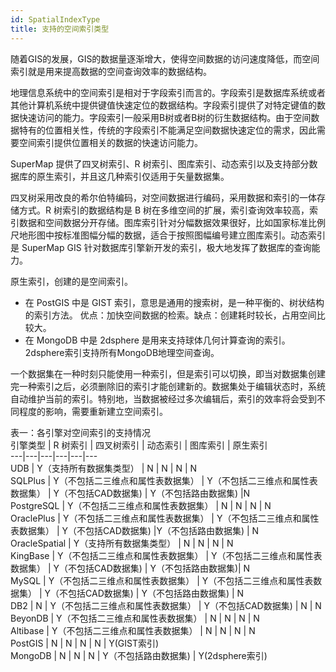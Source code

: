 ```yaml
---
id: SpatialIndexType
title: 支持的空间索引类型
---
```

随着GIS的发展，GIS的数据量逐渐增大，使得空间数据的访问速度降低，而空间索引就是用来提高数据的空间查询效率的数据结构。

地理信息系统中的空间索引是相对于字段索引而言的。字段索引是数据库系统或者其他计算机系统中提供键值快速定位的数据结构。字段索引提供了对特定键值的数据快速访问的能力。字段索引一般采用B树或者B树的衍生数据结构。由于空间数据特有的位置相关性，传统的字段索引不能满足空间数据快速定位的需求，因此需要空间索引提供位置相关的数据的快速访问能力。

SuperMap 提供了四叉树索引、R 树索引、图库索引、动态索引以及支持部分数据库的原生索引，并且这几种索引仅适用于矢量数据集。

四叉树采用改良的希尔伯特编码，对空间数据进行编码，采用数据和索引的一体存储方式。R 树索引的数据结构是 B
树在多维空间的扩展，索引查询效率较高，索引数据和空间数据分开存储。图库索引针对分幅数据效果很好，比如国家标准比例尺地形图中按标准图幅分幅的数据，适合于按照图幅编号建立图库索引。动态索引是
SuperMap GIS 针对数据库引擎新开发的索引，极大地发挥了数据库的查询能力。

原生索引，创建的是空间索引。

* 在 PostGIS 中是 GIST 索引，意思是通用的搜索树，是一种平衡的、树状结构的索引方法。 优点：加快空间数据的检索。缺点：创建耗时较长，占用空间比较大。
* 在 MongoDB 中是 2dsphere 是用来支持球体几何计算查询的索引。 2dsphere索引支持所有MongoDB地理空间查询。 

一个数据集在一种时刻只能使用一种索引，但是索引可以切换，即当对数据集创建完一种索引之后，必须删除旧的索引才能创建新的。数据集处于编辑状态时，系统自动维护当前的索引。特别地，当数据被经过多次编辑后，索引的效率将会受到不同程度的影响，需要重新建立空间索引。

表一：各引擎对空间索引的支持情况  
 引擎类型 | R 树索引 | 四叉树索引 | 动态索引 | 图库索引 | 原生索引  
---|---|---|---|---|---  
UDB | Y（支持所有数据集类型） | N | N | N | N  
SQLPlus | Y（不包括二三维点和属性表数据集） | Y（不包括二三维点和属性表数据集） | Y（不包括CAD数据集) | Y（不包括路由数据集) |N  
PostgreSQL | Y（不包括二三维点和属性表数据集） | N | N | N | N  
OraclePlus | Y（不包括二三维点和属性表数据集） | Y（不包括二三维点和属性表数据集） | Y（不包括CAD数据集) |Y（不包括路由数据集) | N  
OracleSpatial | Y（支持所有数据集类型） | N | N | N | N  
KingBase | Y（不包括二三维点和属性表数据集） | Y（不包括二三维点和属性表数据集） | Y（不包括CAD数据集) | Y（不包括路由数据集)| N  
MySQL | Y（不包括二三维点和属性表数据集） | Y（不包括二三维点和属性表数据集） | Y（不包括CAD数据集) | Y（不包括路由数据集) | N  
DB2 | N | Y（不包括二三维点和属性表数据集） | Y（不包括CAD数据集) | N | N  
BeyonDB | Y（不包括二三维点和属性表数据集） | N | N | N | N  
Altibase | Y（不包括二三维点和属性表数据集） | N | N | N | N  
PostGIS | N | N | N | N | Y(GIST索引)  
MongoDB | N | N | N | Y（不包括路由数据集) | Y(2dsphere索引)  

